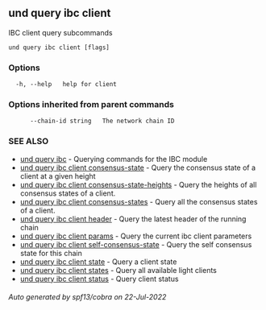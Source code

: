 ## und query ibc client

IBC client query subcommands

```
und query ibc client [flags]
```

### Options

```
  -h, --help   help for client
```

### Options inherited from parent commands

```
      --chain-id string   The network chain ID
```

### SEE ALSO

* [und query ibc](und_query_ibc.md)	 - Querying commands for the IBC module
* [und query ibc client consensus-state](und_query_ibc_client_consensus-state.md)	 - Query the consensus state of a client at a given height
* [und query ibc client consensus-state-heights](und_query_ibc_client_consensus-state-heights.md)	 - Query the heights of all consensus states of a client.
* [und query ibc client consensus-states](und_query_ibc_client_consensus-states.md)	 - Query all the consensus states of a client.
* [und query ibc client header](und_query_ibc_client_header.md)	 - Query the latest header of the running chain
* [und query ibc client params](und_query_ibc_client_params.md)	 - Query the current ibc client parameters
* [und query ibc client self-consensus-state](und_query_ibc_client_self-consensus-state.md)	 - Query the self consensus state for this chain
* [und query ibc client state](und_query_ibc_client_state.md)	 - Query a client state
* [und query ibc client states](und_query_ibc_client_states.md)	 - Query all available light clients
* [und query ibc client status](und_query_ibc_client_status.md)	 - Query client status

###### Auto generated by spf13/cobra on 22-Jul-2022

